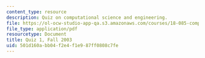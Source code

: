 ```yaml
---
content_type: resource
description: Quiz on computational science and engineering.
file: https://ol-ocw-studio-app-qa.s3.amazonaws.com/courses/18-085-computational-science-and-engineering-i-fall-2008/501d160abb04f2e4f1e987ff0808c7fe_q118085f03.pdf
file_type: application/pdf
resourcetype: Document
title: Quiz 1, Fall 2003
uid: 501d160a-bb04-f2e4-f1e9-87ff0808c7fe
---
```

